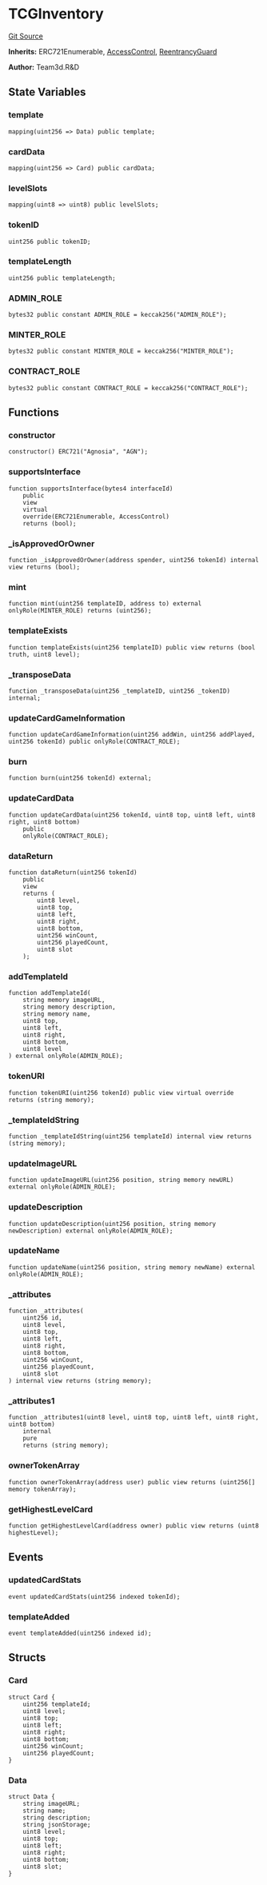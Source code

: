 # TCGInventory
[Git Source](https://github.com//Team3dVidyaGames/Contracts/blob/512679cdbe8ba50bfb5d75e26f1d9d30bbebcba4/src/contracts/agnosia/TCGInventory.sol)

**Inherits:**
ERC721Enumerable, [AccessControl](/src/contracts/flattened/flattened_ChainlinkConsumer.sol/abstract.AccessControl.md), [ReentrancyGuard](/src/contracts/flattened/flattened_ChainlinkConsumer.sol/abstract.ReentrancyGuard.md)

**Author:**
Team3d.R&D


## State Variables
### template

```solidity
mapping(uint256 => Data) public template;
```


### cardData

```solidity
mapping(uint256 => Card) public cardData;
```


### levelSlots

```solidity
mapping(uint8 => uint8) public levelSlots;
```


### tokenID

```solidity
uint256 public tokenID;
```


### templateLength

```solidity
uint256 public templateLength;
```


### ADMIN_ROLE

```solidity
bytes32 public constant ADMIN_ROLE = keccak256("ADMIN_ROLE");
```


### MINTER_ROLE

```solidity
bytes32 public constant MINTER_ROLE = keccak256("MINTER_ROLE");
```


### CONTRACT_ROLE

```solidity
bytes32 public constant CONTRACT_ROLE = keccak256("CONTRACT_ROLE");
```


## Functions
### constructor


```solidity
constructor() ERC721("Agnosia", "AGN");
```

### supportsInterface


```solidity
function supportsInterface(bytes4 interfaceId)
    public
    view
    virtual
    override(ERC721Enumerable, AccessControl)
    returns (bool);
```

### _isApprovedOrOwner


```solidity
function _isApprovedOrOwner(address spender, uint256 tokenId) internal view returns (bool);
```

### mint


```solidity
function mint(uint256 templateID, address to) external onlyRole(MINTER_ROLE) returns (uint256);
```

### templateExists


```solidity
function templateExists(uint256 templateID) public view returns (bool truth, uint8 level);
```

### _transposeData


```solidity
function _transposeData(uint256 _templateID, uint256 _tokenID) internal;
```

### updateCardGameInformation


```solidity
function updateCardGameInformation(uint256 addWin, uint256 addPlayed, uint256 tokenId) public onlyRole(CONTRACT_ROLE);
```

### burn


```solidity
function burn(uint256 tokenId) external;
```

### updateCardData


```solidity
function updateCardData(uint256 tokenId, uint8 top, uint8 left, uint8 right, uint8 bottom)
    public
    onlyRole(CONTRACT_ROLE);
```

### dataReturn


```solidity
function dataReturn(uint256 tokenId)
    public
    view
    returns (
        uint8 level,
        uint8 top,
        uint8 left,
        uint8 right,
        uint8 bottom,
        uint256 winCount,
        uint256 playedCount,
        uint8 slot
    );
```

### addTemplateId


```solidity
function addTemplateId(
    string memory imageURL,
    string memory description,
    string memory name,
    uint8 top,
    uint8 left,
    uint8 right,
    uint8 bottom,
    uint8 level
) external onlyRole(ADMIN_ROLE);
```

### tokenURI


```solidity
function tokenURI(uint256 tokenId) public view virtual override returns (string memory);
```

### _templateIdString


```solidity
function _templateIdString(uint256 templateId) internal view returns (string memory);
```

### updateImageURL


```solidity
function updateImageURL(uint256 position, string memory newURL) external onlyRole(ADMIN_ROLE);
```

### updateDescription


```solidity
function updateDescription(uint256 position, string memory newDescription) external onlyRole(ADMIN_ROLE);
```

### updateName


```solidity
function updateName(uint256 position, string memory newName) external onlyRole(ADMIN_ROLE);
```

### _attributes


```solidity
function _attributes(
    uint256 id,
    uint8 level,
    uint8 top,
    uint8 left,
    uint8 right,
    uint8 bottom,
    uint256 winCount,
    uint256 playedCount,
    uint8 slot
) internal view returns (string memory);
```

### _attributes1


```solidity
function _attributes1(uint8 level, uint8 top, uint8 left, uint8 right, uint8 bottom)
    internal
    pure
    returns (string memory);
```

### ownerTokenArray


```solidity
function ownerTokenArray(address user) public view returns (uint256[] memory tokenArray);
```

### getHighestLevelCard


```solidity
function getHighestLevelCard(address owner) public view returns (uint8 highestLevel);
```

## Events
### updatedCardStats

```solidity
event updatedCardStats(uint256 indexed tokenId);
```

### templateAdded

```solidity
event templateAdded(uint256 indexed id);
```

## Structs
### Card

```solidity
struct Card {
    uint256 templateId;
    uint8 level;
    uint8 top;
    uint8 left;
    uint8 right;
    uint8 bottom;
    uint256 winCount;
    uint256 playedCount;
}
```

### Data

```solidity
struct Data {
    string imageURL;
    string name;
    string description;
    string jsonStorage;
    uint8 level;
    uint8 top;
    uint8 left;
    uint8 right;
    uint8 bottom;
    uint8 slot;
}
```


